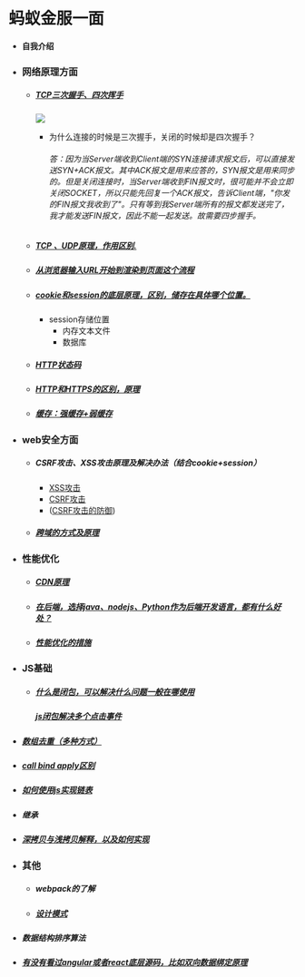 # 蚂蚁金服一面
- #### 自我介绍

- ### 网络原理方面

  - ##### [TCP三次握手、四次挥手](https://blog.csdn.net/ZWE7616175/article/details/80432486)

    ![](https://img-blog.csdnimg.cn/20190214095421560.png?x-oss-process=image/watermark,type_ZmFuZ3poZW5naGVpdGk,shadow_10,text_aHR0cHM6Ly9ibG9nLmNzZG4ubmV0L1pXRTc2MTYxNzU=,size_16,color_FFFFFF,t_70)

    - 为什么连接的时候是三次握手，关闭的时候却是四次握手？

      ###### 答：因为当Server端收到Client端的SYN连接请求报文后，可以直接发送SYN+ACK报文。其中ACK报文是用来应答的，SYN报文是用来同步的。但是关闭连接时，当Server端收到FIN报文时，很可能并不会立即关闭SOCKET，所以只能先回复一个ACK报文，告诉Client端，"你发的FIN报文我收到了"。只有等到我Server端所有的报文都发送完了，我才能发送FIN报文，因此不能一起发送。故需要四步握手。

  - ##### [TCP 、UDP原理，作用区别.](https://www.cnblogs.com/xiaomayizoe/p/5258754.html)

  - ##### [从浏览器输入URL开始到渲染到页面这个流程](https://www.cnblogs.com/KevinGeorge/p/10198505.html)

  - ##### [cookie和session的底层原理，区别，储存在具体哪个位置。](https://www.cnblogs.com/endlessdream/p/4699273.html)

    - session存储位置
      - 内存文本文件
      - 数据库

  - ##### [HTTP状态码](https://github.com/huyaocode/webKnowledge/blob/master/%E7%BD%91%E7%BB%9C/HTTP.md)

  - ##### [HTTP和HTTPS的区别，原理](https://www.cnblogs.com/wudaoyongchang/p/6253451.html)

  - ##### [缓存：强缓存+弱缓存](https://segmentfault.com/a/1190000008956069)

- ### web安全方面

  - ##### CSRF攻击、XSS攻击原理及解决办法（结合cookie+session）

    - [XSS攻击](https://www.jianshu.com/p/630363a28549)
    - [CSRF攻击](https://www.cnblogs.com/phpstudy2015-6/p/6771239.html)
    - ([CSRF攻击的防御](https://blog.csdn.net/xiaoxinshuaiga/article/details/80766369))

  - ##### [跨域的方式及原理](https://segmentfault.com/a/1190000011145364)

- ### 性能优化

  - ##### [CDN原理](https://www.cnblogs.com/Ron-Zheng/p/webclientCdn.html)

  - ##### [在后端，选择java、nodejs、Python作为后端开发语言，都有什么好处？](https://blog.csdn.net/herobacking/article/details/82721242)

  - ##### [性能优化的措施](https://www.cnblogs.com/MarcoHan/p/5295398.html)

- ### JS基础

  - ##### [什么是闭包，可以解决什么问题一般在哪使用](https://www.cnblogs.com/171220-barney/p/8552370.html)

    ##### [js闭包解决多个点击事件](https://www.cnblogs.com/maxigang/p/5578040.html)


- ##### [数组去重（多种方式）](https://blog.csdn.net/qq_38989725/article/details/81006998)

- ##### [call  bind   apply区别](https://blog.csdn.net/wyyandyou_6/article/details/81488103)

- ##### [如何使用js实现链表](https://www.cnblogs.com/EganZhang/p/6594830.html)

- ##### 继承

- ##### [深拷贝与浅拷贝解释，以及如何实现](https://www.cnblogs.com/echolun/p/7889848.html)

- ### 其他

  - ##### webpack的了解

  - ##### [设计模式](https://www.cnblogs.com/yangguoe/p/8459312.html)


- ##### 数据结构排序算法

- ##### [有没有看过angular或者react底层源码，比如双向数据绑定原理](https://blog.csdn.net/momdiy/article/details/78856878)

